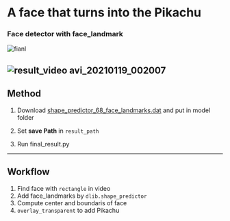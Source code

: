 # A face that turns into the Pikachu

### Face detector with face_landmark

![fianl](https://user-images.githubusercontent.com/71427403/104696147-2afb1e80-5751-11eb-8ae1-85d21b9d0567.png)


![result_video avi_20210119_002007](https://user-images.githubusercontent.com/71427403/104933336-24d49e80-59ec-11eb-9057-f6a9555d69c0.gif)
---
## Method

1. Download [shape_predictor_68_face_landmarks.dat](https://github.com/davisking/dlib-models/blob/master/shape_predictor_68_face_landmarks.dat.bz2) and put in model folder

2. Set **save Path** in ```result_path```

3. Run final_result.py

---
## Workflow

1. Find face with ```rectangle``` in video   
2. Add face_landmarks by ```dlib.shape_predictor```   
3. Compute center and boundaris of face   
4. ```overlay_transparent``` to add Pikachu   
